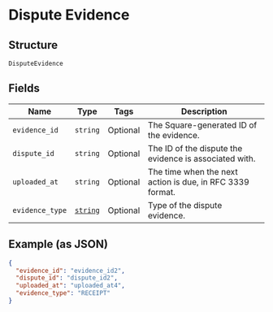 
# Dispute Evidence

## Structure

`DisputeEvidence`

## Fields

| Name | Type | Tags | Description |
|  --- | --- | --- | --- |
| `evidence_id` | `string` | Optional | The Square-generated ID of the evidence. |
| `dispute_id` | `string` | Optional | The ID of the dispute the evidence is associated with. |
| `uploaded_at` | `string` | Optional | The time when the next action is due, in RFC 3339 format. |
| `evidence_type` | [`string`](/doc/models/dispute-evidence-type.md) | Optional | Type of the dispute evidence. |

## Example (as JSON)

```json
{
  "evidence_id": "evidence_id2",
  "dispute_id": "dispute_id2",
  "uploaded_at": "uploaded_at4",
  "evidence_type": "RECEIPT"
}
```

